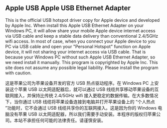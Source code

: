 ## Apple USB Apple USB Ethernet Adapter
This is the official USB hotspot driver copy for Apple device and developed by Apple Inc. When install this Apple USB Ethernet Adapter on your Windows PC, it will allow share your mobile Apple device internet access via USB cable and keep a stable data delivery than conventional 2.4/5GHz wifi access. In most of case, when you connect your Apple device to you PC via USB cable and open your "Personal Hotspot" function on Apple device, it will not sharing your internet access via USB cable. That is because your Windows PC without such Apple USB Ethernet Adapter, so we need install it manually. This program is copyrighted by Apple Inc. This site does not assume any possible legal liability. Please install the program with caution.

这是苹果公司为苹果设备开发的官方 USB 热点驱动程序。在 Windows PC 上安装这个苹果 USB 以太网适配器后，就可以通过 USB 线缆共享移动苹果设备的互联网接入，并保持比传统 2.4/5GHz wifi 接入更稳定的数据传输。在大多数情况下，当你通过 USB 线缆将苹果设备连接到电脑并打开苹果设备上的 “个人热点 ”功能时，它不会通过 USB 线缆共享你的互联网接入。这是因为你的 Windows 电脑没有苹果 USB 以太网适配器，所以我们需要手动安装。本程序的版权归苹果公司。本站不承担任何可能的法律责任。请谨慎安装。
